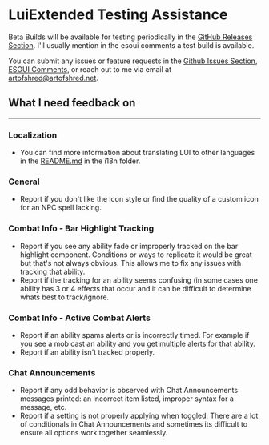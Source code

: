 # LuiExtended Testing Assistance

Beta Builds will be available for testing periodically in the [GitHub Releases Section][1]. I'll usually mention in the esoui comments a test build is available.

You can submit any issues or feature requests in the [Github Issues Section][2], [ESOUI Comments][3], or reach out to me via email at [artofshred@artofshred.net][4].

## What I need feedback on

------

### Localization

- You can find more information about translating LUI to other languages in the [README.md][5] in the i18n folder.

### General

- Report if you don't like the icon style or find the quality of a custom icon for an NPC spell lacking.

### Combat Info - Bar Highlight Tracking

- Report if you see any ability fade or improperly tracked on the bar highlight component. Conditions or ways to replicate it would be great but that's not always obvious. This allows me to fix any issues with tracking that ability.
- Report if the tracking for an ability seems confusing (in some cases one ability has 3 or 4 effects that occur and it can be difficult to determine whats best to track/ignore.

### Combat Info - Active Combat Alerts

- Report if an ability spams alerts or is incorrectly timed. For example if you see a mob cast an ability and you get multiple alerts for that ability.
- Report if an ability isn't tracked properly.

### Chat Announcements

- Report if any odd behavior is observed with Chat Announcements messages printed: an incorrect item listed, improper syntax for a message, etc.
- Report if a setting is not properly applying when toggled. There are a lot of conditionals in Chat Announcements and sometimes its difficult to ensure all options work together seamlessly.

[1]: https://github.com/ArtOfShred/LuiExtended/releases
[2]: https://github.com/ArtOfShred/LuiExtended/issues
[3]: https://www.esoui.com/downloads/info818-LuiExtended.html#comments
[4]: mailto:artofshred@artofshred.net
[5]: https://github.com/ArtOfShred/LuiExtended/blob/master/i18n/README.md
